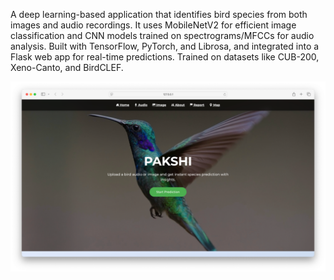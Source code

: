 A deep learning-based application that identifies bird species from both images and audio recordings. It uses MobileNetV2 for efficient image classification and CNN models trained on spectrograms/MFCCs for audio analysis. 
Built with TensorFlow, PyTorch, and Librosa, and integrated into a Flask web app for real-time predictions. Trained on datasets like CUB-200, Xeno-Canto, and BirdCLEF.


![Screenshot](Outputs/Picture1.png)


